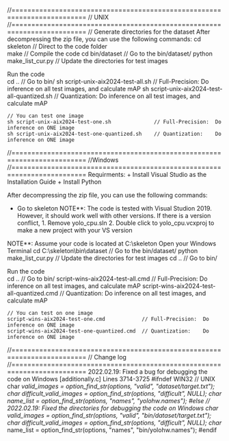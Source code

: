 //=========================================================================
// UNIX
//=========================================================================
// Generate directories for the dataset
After decompressing the zip file, you can use the following commands:
	cd skeleton				// Direct to the code folder	
	make			        // Compile the code
	cd bin/dataset		    // Go to the bin/dataset/
	python make_list_cur.py	// Update the directories for test images

Run the code	
	cd ..				    						// Go to bin/
	sh script-unix-aix2024-test-all.sh				// Full-Precision: 	Do inference on all test images, and calculate mAP
	sh script-unix-aix2024-test-all-quantized.sh	// Quantization: 	Do inference on all test images, and calculate mAP 
	
	// You can test one image 
	sh script-unix-aix2024-test-one.sh				// Full-Precision: 	Do inference on ONE image
	sh script-unix-aix2024-test-one-quantized.sh	// Quantization: 	Do inference on ONE image

//=========================================================================
//Windows
//=========================================================================
Requirments: 
	+ Install Visual Studio as the Installation Guide
	+ Install Python

After decompressing the zip file, you can use the following commands:
- Go to skeleton
NOTE**: The code is tested with Visual Studion 2019. However, it should work well with other versions. 
	If there is a version conflict, 
		1. Remove yolo_cpu.sln
		2. Double click to yolo_cpu.vcxproj to make a new project with your VS version


NOTE**: Assume your code is located at C:\skeleton 
Open your Windows Terminal
	cd C:\skeleton\bin\dataset	// Go to the bin/dataset/
	python make_list_cur.py		// Update the directories for test images
	cd ..				    	// Go to bin/

Run the code	
	cd ..				    					// Go to bin/
	script-wins-aix2024-test-all.cmd			// Full-Precision: 	Do inference on all test images, and calculate mAP
	script-wins-aix2024-test-all-quantized.cmd	// Quantization: 	Do inference on all test images, and calculate mAP 
	
	// You can test on one image 
	script-wins-aix2024-test-one.cmd			// Full-Precision: 	Do inference on ONE image
	script-wins-aix2024-test-one-quantized.cmd	// Quantization: 	Do inference on ONE image


//=========================================================================
// Change log
//=========================================================================
2022.02.19: Fixed a bug for debugging the code on Windows
[additionally.c] Lines 3714-3725
#ifndef WIN32	// UNIX
    char *valid_images = option_find_str(options, "valid", "dataset/target.txt");
    char *difficult_valid_images = option_find_str(options, "difficult", NULL);
    char *name_list = option_find_str(options, "names", "yolohw.names");
#else			// 2022.02.19: Fixed the directories for debugging the code on Windows
    char* valid_images = option_find_str(options, "valid", "bin/dataset/target.txt");
    char* difficult_valid_images = option_find_str(options, "difficult", NULL);
    char* name_list = option_find_str(options, "names", "bin/yolohw.names");
#endif 
